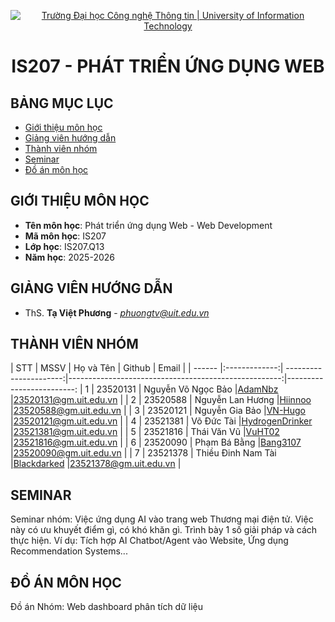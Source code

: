 <p align="center">
  <a href="https://www.uit.edu.vn/" title="Trường Đại học Công nghệ Thông tin" style="border: 5;">
    <img src="https://i.imgur.com/WmMnSRt.png" alt="Trường Đại học Công nghệ Thông tin | University of Information Technology">
  </a>
</p>

<!-- Title -->
<h1 align="center"><b>IS207 - PHÁT TRIỂN ỨNG DỤNG WEB</b></h1>



## BẢNG MỤC LỤC
* [ Giới thiệu môn học](#gioithieumonhoc)
* [ Giảng viên hướng dẫn](#giangvien)
* [ Thành viên nhóm](#thanhvien)
* [ Seminar](#seminar)
* [ Đồ án môn học](#doan)


## GIỚI THIỆU MÔN HỌC
<a name="gioithieumonhoc"></a>
* **Tên môn học**: Phát triển ứng dụng Web - Web Development
* **Mã môn học**: IS207
* **Lớp học**: IS207.Q13
* **Năm học**: 2025-2026


## GIẢNG VIÊN HƯỚNG DẪN
<a name="giangvien"></a>
* ThS. **Tạ Việt Phương** - *phuongtv@uit.edu.vn*


## THÀNH VIÊN NHÓM
<a name="thanhvien"></a>
| STT    | MSSV          | Họ và Tên              | Github                                               | Email                   |
| ------ |:-------------:| ----------------------:|-----------------------------------------------------:|-------------------------:
| 1      | 23520131      | Nguyễn Võ Ngọc Bảo     |[AdamNbz](https://github.com/AdamNbz)                 |23520131@gm.uit.edu.vn   |
| 2      | 23520588      | Nguyễn Lan Hương       |[Hiinnoo](https://github.com/Hiinnoo)                 |23520588@gm.uit.edu.vn   |
| 3      | 23520121      | Nguyễn Gia Bảo         |[VN-Hugo](https://github.com/VN-Hugo)                 |23520121@gm.uit.edu.vn   |
| 4      | 23521381      | Võ Đức Tài             |[HydrogenDrinker](https://github.com/HydrogenDrinker) |23521381@gm.uit.edu.vn   |
| 5      | 23521816      | Thái Văn Vũ            |[VuHT02](https://github.com/VuHT02)                   |23521816@gm.uit.edu.vn   |
| 6      | 23520090      | Phạm Bá Bằng           |[Bang3107](https://github.com/Bang3107)               |23520090@gm.uit.edu.vn   |
| 7      | 23521378      | Thiều Đinh Nam Tài     |[Blackdarked](https://github.com/Blackdarked)         |23521378@gm.uit.edu.vn   |


## SEMINAR
<a name="seminar"></a>
Seminar nhóm: Việc ứng dụng AI vào trang web Thương mại điện tử. Việc này có ưu khuyết điểm gì, có khó khăn gì. Trình bày 1 số giải pháp và cách thực hiện. Ví dụ: Tích hợp AI Chatbot/Agent vào Website, Ứng dụng Recommendation Systems...

## ĐỒ ÁN MÔN HỌC
<a name="doan"></a>
Đồ án Nhóm: Web dashboard phân tích dữ liệu
